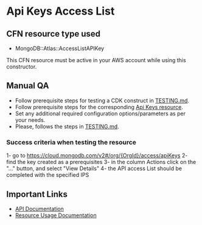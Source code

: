 # Api Keys Access List

## CFN resource type used

- MongoDB::Atlas::AccessListAPIKey

This CFN resource must be active in your AWS account while using this constructor.

## Manual QA

- Follow prerequisite steps for testing a CDK construct in [TESTING.md](../../../TESTING.md).
- Follow prerequisite steps for the corresponding [Api Keys resource](https://github.com/mongodb/mongodbatlas-cloudformation-resources/blob/master/cfn-resources/access-list-api-key/README.md).
- Set any additional required configuration options/parameters as per your needs.
- Please, follows the steps in [TESTING.md](../../../TESTING.md).

### Success criteria when testing the resource

1- go to https://cloud.mongodb.com/v2#/org/{OrgId}/access/apiKeys
2- find the key created as a prerequisites
3- in the column Actions click on the "..." button, and select "View Details"
4- the API access List should be completed with the specified IPS

## Important Links

- [API Documentation](https://www.mongodb.com/docs/atlas/reference/api-resources-spec/v2/#tag/Programmatic-API-Keys)
- [Resource Usage Documentation](https://www.mongodb.com/docs/atlas/data-federation/config/config-aws-s3/)
